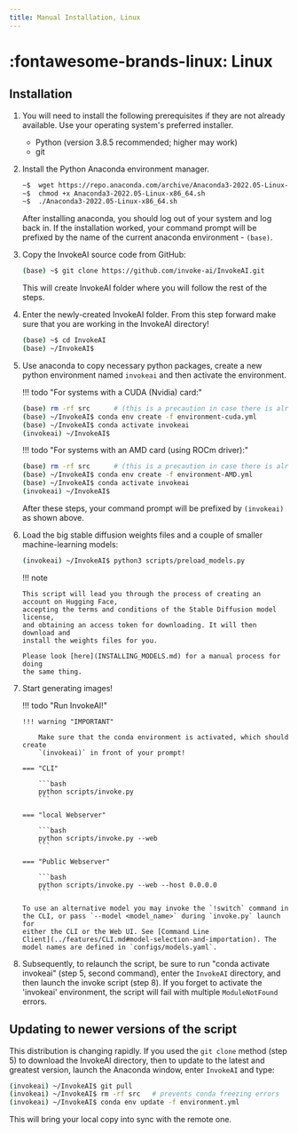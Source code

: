 ```yaml
---
title: Manual Installation, Linux
---
```


# :fontawesome-brands-linux: Linux

## Installation

1.  You will need to install the following prerequisites if they are not already
    available. Use your operating system's preferred installer.

    - Python (version 3.8.5 recommended; higher may work)
    - git

2.  Install the Python Anaconda environment manager.

    ```bash
    ~$  wget https://repo.anaconda.com/archive/Anaconda3-2022.05-Linux-x86_64.sh
    ~$  chmod +x Anaconda3-2022.05-Linux-x86_64.sh
    ~$  ./Anaconda3-2022.05-Linux-x86_64.sh
    ```

    After installing anaconda, you should log out of your system and log back
    in. If the installation worked, your command prompt will be prefixed by the
    name of the current anaconda environment - `(base)`.

3.  Copy the InvokeAI source code from GitHub:

    ```bash
    (base) ~$ git clone https://github.com/invoke-ai/InvokeAI.git
    ```

    This will create InvokeAI folder where you will follow the rest of the
    steps.

4.  Enter the newly-created InvokeAI folder. From this step forward make sure
    that you are working in the InvokeAI directory!

    ```bash
    (base) ~$ cd InvokeAI
    (base) ~/InvokeAI$
    ```

5.  Use anaconda to copy necessary python packages, create a new python
    environment named `invokeai` and then activate the environment.

    !!! todo "For systems with a CUDA (Nvidia) card:"

       ```bash
       (base) rm -rf src      # (this is a precaution in case there is already a src directory)
       (base) ~/InvokeAI$ conda env create -f environment-cuda.yml
       (base) ~/InvokeAI$ conda activate invokeai
       (invokeai) ~/InvokeAI$
       ```

    !!! todo "For systems with an AMD card (using ROCm driver):"

       ```bash
       (base) rm -rf src      # (this is a precaution in case there is already a src directory)
       (base) ~/InvokeAI$ conda env create -f environment-AMD.yml
       (base) ~/InvokeAI$ conda activate invokeai
       (invokeai) ~/InvokeAI$
       ```

    After these steps, your command prompt will be prefixed by `(invokeai)` as
    shown above.

6.  Load the big stable diffusion weights files and a couple of smaller
    machine-learning models:

    ```bash
    (invokeai) ~/InvokeAI$ python3 scripts/preload_models.py
    ```

    !!! note

        This script will lead you through the process of creating an account on Hugging Face,
        accepting the terms and conditions of the Stable Diffusion model license,
        and obtaining an access token for downloading. It will then download and
        install the weights files for you.

        Please look [here](INSTALLING_MODELS.md) for a manual process for doing
        the same thing.

7.  Start generating images!

    !!! todo "Run InvokeAI!"

        !!! warning "IMPORTANT"

            Make sure that the conda environment is activated, which should create
            `(invokeai)` in front of your prompt!

        === "CLI"

            ```bash
            python scripts/invoke.py
            ```

        === "local Webserver"

            ```bash
            python scripts/invoke.py --web
            ```

        === "Public Webserver"

            ```bash
            python scripts/invoke.py --web --host 0.0.0.0
            ```

        To use an alternative model you may invoke the `!switch` command in
        the CLI, or pass `--model <model_name>` during `invoke.py` launch for
        either the CLI or the Web UI. See [Command Line
        Client](../features/CLI.md#model-selection-and-importation). The
        model names are defined in `configs/models.yaml`.

8. Subsequently, to relaunch the script, be sure to run "conda activate
   invokeai" (step 5, second command), enter the `InvokeAI` directory, and then
   launch the invoke script (step 8). If you forget to activate the 'invokeai'
   environment, the script will fail with multiple `ModuleNotFound` errors.

## Updating to newer versions of the script

This distribution is changing rapidly. If you used the `git clone` method
(step 5) to download the InvokeAI directory, then to update to the latest and
greatest version, launch the Anaconda window, enter `InvokeAI` and type:

```bash
(invokeai) ~/InvokeAI$ git pull
(invokeai) ~/InvokeAI$ rm -rf src   # prevents conda freezing errors
(invokeai) ~/InvokeAI$ conda env update -f environment.yml
```

This will bring your local copy into sync with the remote one.
